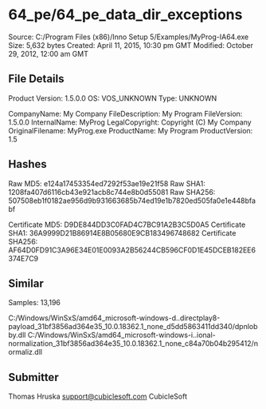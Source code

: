 64_pe/64_pe_data_dir_exceptions
===============================

Source:  C:/Program Files (x86)/Inno Setup 5/Examples/MyProg-IA64.exe
Size:  5,632 bytes
Created:  April 11, 2015, 10:30 pm GMT
Modified:  October 29, 2012, 12:00 am GMT

File Details
------------

Product Version:  1.5.0.0
OS:  VOS_UNKNOWN
Type:  UNKNOWN

CompanyName:  My Company
FileDescription:  My Program
FileVersion:  1.5.0.0
InternalName:  MyProg
LegalCopyright:  Copyright (C) My Company
OriginalFilename:  MyProg.exe
ProductName:  My Program
ProductVersion:  1.5

Hashes
------

Raw MD5:  e124a17453354ed7292f53ae19e21f58
Raw SHA1:  1208fa407d6116cb43e921acb8c744e8b0d55081
Raw SHA256:  507508eb1f0182ae956d9b931663685b74ed19e1b7820ed505fa0e1e448bfabf

Certificate MD5:  D9DE844DD3C0FAD4C7BC91A2B3C5D0A5
Certificate SHA1:  36A9999D21B86914E8B05680E9CB183496748682
Certificate SHA256:  AF64D0FD91C3A96E34E01E0093A2B56244CB596CF0D1E45DCEB182EE6374E7C9

Similar
-------

Samples:  13,196

C:/Windows/WinSxS/amd64_microsoft-windows-d..directplay8-payload_31bf3856ad364e35_10.0.18362.1_none_d5dd5863411dd340/dpnlobby.dll
C:/Windows/WinSxS/amd64_microsoft-windows-i..ional-normalization_31bf3856ad364e35_10.0.18362.1_none_c84a70b04b295412/normaliz.dll

Submitter
---------

Thomas Hruska
support@cubiclesoft.com
CubicleSoft
